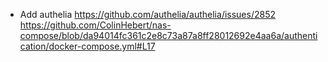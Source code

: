 - Add authelia https://github.com/authelia/authelia/issues/2852
https://github.com/ColinHebert/nas-compose/blob/da94014fc361c2e8c73a87a8ff28012692e4aa6a/authentication/docker-compose.yml#L17
